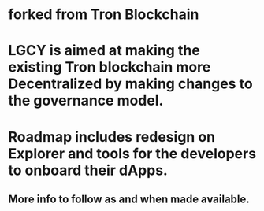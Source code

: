 # forked from Tron Blockchain
# LGCY is aimed at making the existing Tron blockchain more Decentralized by making changes to the governance model.
# Roadmap includes redesign on Explorer and tools for the developers to onboard their dApps.
## More info to follow as and when made available.
